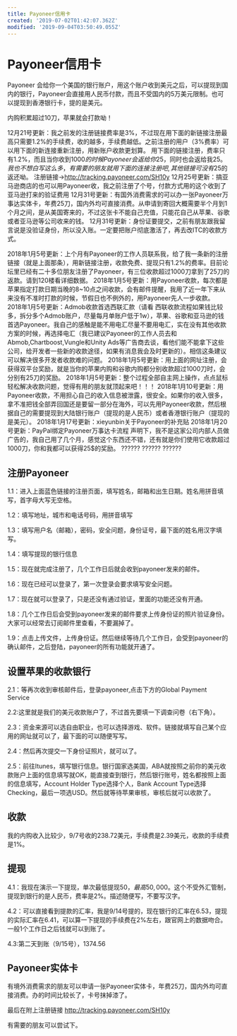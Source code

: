 ```yaml
---
title: Payoneer信用卡
created: '2019-07-02T01:42:07.362Z'
modified: '2019-09-04T03:50:49.055Z'
---
```


# Payoneer信用卡

Payoneer 会给你一个美国的银行账户，用这个账户收到美元之后，可以提现到国内的银行，Payoneer会直接用人民币付款，而且不受国内的5万美元限制。也可以提现到香港银行卡，提的是美元。

内购积累超过10刀，苹果就会打款呦！

12月21号更新：我之前发的注册链接费率是3%，不过现在用下面的新链接注册最高只需要1.2%的手续费，收的越多，手续费越低。之前注册的用户（3%费率）可以用下面的新连接重新注册，用新账户收款更划算。
用下面的链接注册，费率只有1.2%，而且当你收到1000$的时候Payoneer会返给你25$，同时也会返给我25$。我也不想白写这么多，有需要的朋友就用下面的连接注册吧,其他链接可没有25$的返还呦。
注册链接->http://tracking.payoneer.com/SH10y
12月25号更新：搞亚马逊商店的也可以用Payoneer收，我之前注册了个号，付款方式用的这个收到了亚马逊打来的验证费用
12月31号更新：有国外消费需求的可以办一张Payoneer万事达实体卡，年费25刀，国内外均可直接消费。从申请到寄回大概需要半个月到1个月之间，是从美国寄来的，不过这张卡不能自己充值，只能花自己从苹果、谷歌或者亚马逊等公司收来的钱。
12月31号更新：身份证要提交，之前有朋友跟我留言说是没验证身份，所以没入账。一定要把账户彻底激活了，再去改ITC的收款方式。

2018年1月5号更新：上个月有Payoneer的工作人员联系我，给了我一条新的注册链接（就是上面那条），用新链接注册，收款免费、提现只有1.2%的费率。目前论坛里已经有二十多位朋友注册了Payoneer，有三位收款超过1000刀拿到了25刀的返款。请到120楼看详细数据。
2018年1月5号更新：用Payoneer收款，每次都是苹果指定打款日期当晚的8~10点之间收款，会有邮件提醒，我用了近一年下来从来没有不准时打款的时候，节假日也不例外的，用Payoneer先人一步收款。
2018年1月5号更新：Admob收款首选西联汇款（请看 西联收款流程如果钱比较多，拆分多个Admob账户，尽量每月单账户低于1w），苹果、谷歌和亚马逊的钱首选Payoneer。我自己的感触是能不用电汇尽量不要用电汇，实在没有其他收款方案的时候，再选择电汇（我已建议Payoneer的工作人员去和Abmob,Chartboost,Vungle和Unity Ads等广告商去谈，看他们能不能拿下这些公司，给开发者一些新的收款途径，如果有消息我会及时更新的）。相信这条建议可以解决很多开发者收款难的问题。
2018年1月5号更新：用上面的网址注册，会获得双平台奖励，就是当你的苹果内购和谷歌内购都分别收款超过1000刀时，会分别有25刀的奖励。
2018年1月5号更新：整个过程全部自主网上操作，点点鼠标轻松解决收款问题，觉得有用的朋友就顶起来吧！！！
2018年1月10号更新：用Payoneer收款，不用担心自己的收入信息被泄露，很安全。如果你的收入很多，拿不准把钱全部弄回国还是要留一部分在海外，可以先用Payoneer收款，然后根据自己的需要提现到大陆银行账户（提现的是人民币）或者香港银行账户（提现的是美元）。
2018年1月17号更新：xieyunbin关于Payoneer的补充贴
2018年1月20号更新：PayPal绑定Payoneer万事达卡流程
声明下，我不是这家公司内部人员做广告的，我自己用了几个月，感觉这个东西还不错，还有就是你们使用它收款超过1000刀，你和我都可以获得25$的奖励。 ??????  ?????? ??????


## 注册Payoneer

1.1：进入上面蓝色链接的注册页面，填写姓名，邮箱和出生日期。姓名用拼音填写，首字母大写无空格。

1.2：填写地址，城市和电话号码，用拼音填写

1.3：填写用户名（邮箱），密码，安全问题，身份证号，最下面的姓名用汉字填写。

1.4：填写提现的银行信息

1.5：现在就完成注册了，几个工作日后就会收到payoneer发来的邮件。

1.6：现在已经可以登录了，第一次登录会要求填写安全问题。

1.7：现在就可以登录了，只是还没有通过验证，里面的功能还没有开通。

1.8：几个工作日后会受到payoneer发来的邮件要求上传身份证的照片验证身份。大家可以经常去订阅邮件里查看，不要漏掉了。

1.9：点击上传文件，上传身份证。然后继续等待几个工作日，会受到payoneer的确认邮件，之后登陆，payoneer的所有功能就开通了。

## 设置苹果的收款银行

2.1：等再次收到审核邮件后，登录payoneer,点击下方的Global Payment Service

2.2:这里就是我们的美元收款账户了，不过首先要填一下调查问卷（右下角）。

2.3：资金来源可以选自由职业，也可以选择游戏、软件。链接就填写自己某个应用的网址就可以了，最下面的可以随便写写。

2.4：然后再次提交一下身份证照片，就可以了。

2.5：前往Itunes，填写银行信息。银行国家选美国，ABA就按照之前你的美元收款账户上面的信息填写就OK，能直接查到银行，然后银行账号，姓名都按照上面的信息填写，Account Holder Type选择个人，Bank Account Type选择Checking，最后一项选USD。然后就等待苹果审核，审核后就可以收款了。

## 收款

我的内购收入比较少，9/7号收的238.72美元，手续费是2.39美元，收款的手续费是1%。

## 提现

4.1：我现在演示一下提现，单次最低提现50$，最高50,000$。这个不受外汇管制，提现到银行的是人民币，费率是2%。描述随便写，不要写汉字。

4.2：可以直接看到提款的汇率，我是9/14号提的，现在银行的汇率在6.53，提现的实际汇率在6.41，可以算一下提现的手续费在2%左右，跟官网上的数据吻合。一般1个工作日之后钱就可以到账了。

4.3:第二天到账（9/15号），1374.56

## Payoneer实体卡

有境外消费需求的朋友可以申请一张Payoneer实体卡，年费25刀，国内外均可直接消费。办的时间比较长了，卡号抹掉漆了。

最后在附上注册链接
http://tracking.payoneer.com/SH10y

有需要的朋友可以尝试下。

